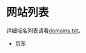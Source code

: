 # 网站列表
详细域名列表请看[domains.txt](https://github.com/rabbit2123/china-domain-list/blob/main/domains.txt)。

- 京东

